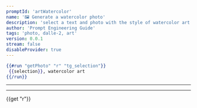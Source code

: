```yaml
---
promptId: 'artWatercolor'
name: '🖼️ Generate a watercolor photo'
description: 'select a text and photo with the style of watercolor art will be generated using Dalle-2'
author: 'Prompt Engineering Guide'
tags: 'photo, dalle-2, art'
version: 0.0.1
stream: false
disableProvider: true
---
```

```handlebars
{{#run "getPhoto" "r" "tg_selection"}}
 {{selection}}, watercolor art
{{/run}}
```
***
***
{{get "r"}}